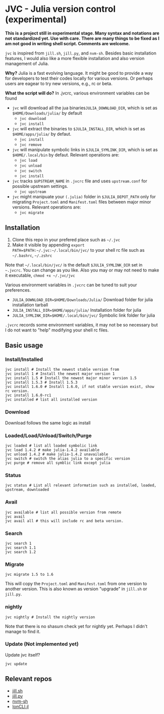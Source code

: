 # JVC - Julia version control (experimental)

**This is a project still in experimental stage. Many syntax and notations are not standardized yet. Use with care.**
**There are many things to be fixed as I am not good in writing shell script. Comments are welcome.**

`jvc` is inspired from `jill.sh`, `jill.py`, and `nvm-sh`. Besides basic installation features, I would also like a more flexible installation and also version management of Julia.

**Why?** Julia is a fast evolving language. It might be good to provide a way for developers to test their codes locally for various versions. Or perhaps users are eagear to try new versions, e.g., rc or beta. 

**What the script will do?** In .jvcrc, various environment variables can be found 
- `jvc` will download all the jua binaries`JULIA_DOWNLOAD_DIR`, which is set as `$HOME/Downloads/julia/` by default
    - `jvc download`
    - `jvc install`
- `jvc` will extract the binaries to `$JULIA_INSTALL_DIR`, which is set as `$HOME/apps/julia/` by defaut. 
    - `jvc install`
    - `jvc remove`
- `jvc` will manipulate symbolic links in `$JULIA_SYMLINK_DIR`, which is set as `$HOME/.local/bin` by defaut. Relevant operations are: 
    - `jvc load`
    - `jvc unload`
    - `jvc switch`
    - `jvc install`
- `jvc` tracks `$UPSTREAM_NAME` in `.jvcrc` file and uses `upstream.conf` for possible upstream settings. 
   - `jvc upstream`
- `jvc` might manipuate your `(.julia)` folder in `$JULIA_DEPOT_PATH` only for migrating `Project.toml` and `Manifest.toml` files between major minor versions. Relevant operations are:
   - `jvc migrate`


## Installation

1. Clone this repo in your prefered place such as `~/.jvc`   
2. Make it visible by appending `export PATH=$PATH:~/.jvc:~/.local/bin/jvc/` to your shell rc file such as `~/.bashrc`, `~/.zshrc`

Note that `~/.local/bin/jvc/` is the default `$JULIA_SYMLINK_DIR` set in `~.jvcrc`. You can change as you like. Also you may or may not need to make it executable, `chmod +x ~/.jvc/jvc`


Various environment variables in `.jvcrc` can be tuned to suit your preferences.

- `JULIA_DOWNLOAD_DIR=$HOME/Downloads/Julia/` Download folder for julia installation tarball 
- `JULIA_INSTALL_DIR=$HOME/apps/julia/` Installation folder for julia
- `JULIA_SYMLINK_DIR=$HOME/.local/bin/jvc/` Symbolic link folder for julia

`.jvcrc` records some environment variables, it may not be so necessary but I do not want to "help" modifying your shell rc files.


## Basic usage

### Install/Installed
```shell
jvc install # Install the newest stable version from 
jvc install 1 # Install the newest major version 1
jvc install 1.5 # Install the newest major minor version 1.5
jvc install 1.5.3 # Install 1.5.3
jvc install 1.6.0 # Install 1.6.0, if not stable version exist, show rc version.
jvc install 1.6.0-rc1
jvc installed # list all installed version 
```

### Download
Download follows the same logic as install 

### Loaded/Load/Unload/Switch/Purge
```
jvc loaded # list all loaded symbolic link
jvc load 1.4.2 # make julia-1.4.2 available
jvc unload 1.4.2 # make julia-1.4.2 unavailable
jvc switch # switch the alias julia to a specific version
jvc purge # remove all symblic link except julia
```
### Status 
```
jvc status # List all relevant information such as installed, loaded, upstream, downloaded
```
### Avail
```
jvc available # list all possible version from remote
jvc avail 
jvc avail all # this will include rc and beta version.
```

### Search 
```
jvc search 1
jvc search 1.1
jvc search 1.2
```

### Migrate 
```
jvc migrate 1.5 to 1.6
```
This will copy the `Project.toml` and `Manifest.toml` from one version to another version. This is also known as version "upgrade" in `jill.sh` or `jill.py`.

### nightly 
```
jvc nightly # Install the nightly version 
```
Note that there is no shasum check yet for nightly yet. Perhaps I didn't manage to find it.


### Update (Not implemented yet)
Update jvc itself?
```
jvc update
```

## Relevant repos
- [jill.sh](https://github.com/abelsiqueira/jill)
- [jill.py](https://github.com/johnnychen94/jill.py)
- [nvm-sh](https://github.com/nvm-sh/nvm)
- [IonCLI.jl](https://github.com/Roger-luo/IonCLI.jl)
